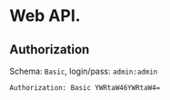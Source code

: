 # Web API.
## Authorization
Schema: `Basic`, login/pass: `admin:admin`

```
Authorization: Basic YWRtaW46YWRtaW4=
```